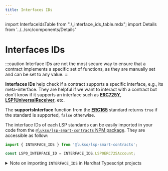 ```yaml
---
title: Interfaces IDs
---
```


import InterfaceIdsTable from "./\_interface_ids_table.mdx";
import Details from '../../src/components/Details'

# Interfaces IDs

:::caution
Interface IDs are not the most secure way to ensure that a contract implements a specific set of functions, as they are manually set and can be set to any value.
:::

**Interfaces IDs** help check if a contract supports a specific interface, e.g., its meta-interface. They are helpful if we want to interact with a contract but don't know if it supports an interface such as **[ERC725Y](https://github.com/ethereum/EIPs/blob/master/EIPS/eip-725.md#erc725y)**, **[LSP1UniversalReceiver](https://github.com/lukso-network/LIPs/blob/main/LSPs/LSP-1-UniversalReceiver.md)**, etc.

The **supportsInterface** function from the **[ERC165](https://eips.ethereum.org/EIPS/eip-165)** standard returns `true` if the standard is supported, `false` otherwise.

The interface IDs of each LSP standards can be easily imported in your code from the [`@lukso/lsp-smart-contracts` NPM package](https://www.npmjs.com/package/@lukso/lsp-smart-contracts). They are accessible as follow:

```js
import { INTERFACE_IDS } from '@lukso/lsp-smart-contracts';

const LSP0_INTERFACE_ID = INTERFACE_IDS.LSP0ERC725Account;
```

<Details>
    <summary>Note on importing <code>INTERFACE_IDS</code> in Hardhat Typescript projects</summary>

If you are trying to import the `INTERFACE_IDS` within a Hardhat Typescript project, use the following import syntax:

```ts
import { INTERFACE_IDS } from '@lukso/lsp-smart-contracts/constants';

// This will raise an error if you have ES Lint enabled,
// but will allow you to import the constants in a Hardhat + Typescript based project.
const LSP0_INTERFACE_ID = INTERFACE_IDS.LSP0ERC725Account;
```

This is due to the current issue that it is not possible to import ES Modules in Hardhat Typescript projects.

</Details>

<InterfaceIdsTable />
